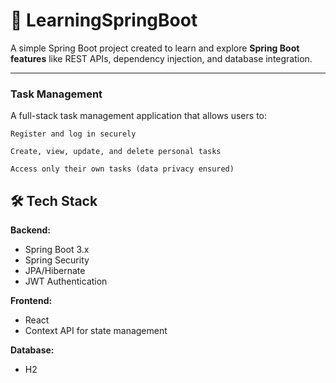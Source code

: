 # 🚀 LearningSpringBoot

A simple Spring Boot project created to learn and explore **Spring Boot features** like REST APIs, dependency injection, and database integration.

---

###  Task Management
 

A full-stack task management application that allows users to:

    Register and log in securely

    Create, view, update, and delete personal tasks

    Access only their own tasks (data privacy ensured)
 
 
## 🛠 Tech Stack

**Backend:**
- Spring Boot 3.x
- Spring Security
- JPA/Hibernate
- JWT Authentication

**Frontend:**
- React  
- Context API for state management

**Database:**
- H2  
